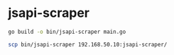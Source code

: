 # jsapi-scraper

```sh
go build -o bin/jsapi-scraper main.go

scp bin/jsapi-scraper 192.168.50.10:jsapi-scraper/
```
